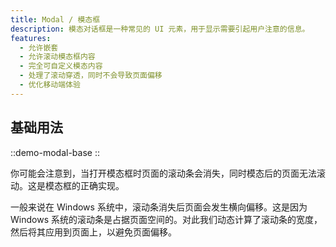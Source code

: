 ```yaml
---
title: Modal / 模态框
description: 模态对话框是一种常见的 UI 元素，用于显示需要引起用户注意的信息。
features:
  - 允许嵌套
  - 允许滚动模态框内容
  - 完全可自定义模态内容
  - 处理了滚动穿透，同时不会导致页面偏移
  - 优化移动端体验
---
```


## 基础用法

::demo-modal-base
::

你可能会注意到，当打开模态框时页面的滚动条会消失，同时模态后的页面无法滚动。这是模态框的正确实现。

一般来说在 Windows 系统中，滚动条消失后页面会发生横向偏移。这是因为 Windows 系统的滚动条是占据页面空间的。对此我们动态计算了滚动条的宽度，然后将其应用到页面上，以避免页面偏移。
